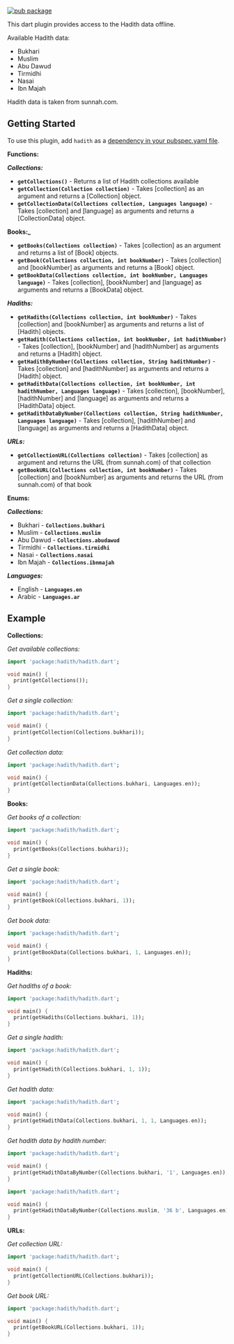 [![pub package](https://img.shields.io/pub/v/hadith.svg)](https://pub.dev/packages/hadith)

This dart plugin provides access to the Hadith data offline.

Available Hadith data:

- Bukhari
- Muslim
- Abu Dawud
- Tirmidhi
- Nasai
- Ibn Majah

Hadith data is taken from sunnah.com.

## Getting Started

To use this plugin, add `hadith` as a [dependency in your pubspec.yaml file](https://flutter.io/platform-plugins/).

**Functions:**

**_Collections:_**

- **`getCollections()`** - Returns a list of Hadith collections available
- **`getCollection(Collection collection)`** - Takes [collection] as an argument and returns a [Collection] object.
- **`getCollectionData(Collections collection, Languages language)`** - Takes [collection] and [language] as arguments and returns a [CollectionData] object.

**Books:\_**

- **`getBooks(Collections collection)`** - Takes [collection] as an argument and returns a list of [Book] objects.
- **`getBook(Collections collection, int bookNumber)`** - Takes [collection] and [bookNumber] as arguments and returns a [Book] object.
- **`getBookData(Collections collection, int bookNumber, Languages language)`** - Takes [collection], [bookNumber] and [language] as arguments and returns a [BookData] object.

**_Hadiths:_**

- **`getHadiths(Collections collection, int bookNumber)`** - Takes [collection] and [bookNumber] as arguments and returns a list of [Hadith] objects.
- **`getHadith(Collections collection, int bookNumber, int hadithNumber)`** - Takes [collection], [bookNumber] and [hadithNumber] as arguments and returns a [Hadith] object.
- **`getHadithByNumber(Collections collection, String hadithNumber)`** - Takes [collection] and [hadithNumber] as arguments and returns a [Hadith] object.
- **`getHadithData(Collections collection, int bookNumber, int hadithNumber, Languages language)`** - Takes [collection], [bookNumber], [hadithNumber] and [language] as arguments and returns a [HadithData] object.
- **`getHadithDataByNumber(Collections collection, String hadithNumber, Languages language)`** - Takes [collection], [hadithNumber] and [language] as arguments and returns a [HadithData] object.

**_URLs:_**

- **`getCollectionURL(Collections collection)`** - Takes [collection] as argument and returns the URL (from sunnah.com) of that collection
- **`getBookURL(Collections collection, int bookNumber)`** - Takes [collection] and [bookNumber] as arguments and returns the URL (from sunnah.com) of that book

**Enums:**

**_Collections:_**

- Bukhari - **`Collections.bukhari`**
- Muslim - **`Collections.muslim`**
- Abu Dawud - **`Collections.abudawud`**
- Tirmidhi - **`Collections.tirmidhi`**
- Nasai - **`Collections.nasai`**
- Ibn Majah - **`Collections.ibnmajah`**

**_Languages:_**

- English - **`Languages.en`**
- Arabic - **`Languages.ar`**

## Example

**Collections:**

_Get available collections:_

```dart
import 'package:hadith/hadith.dart';

void main() {
  print(getCollections());
}
```

_Get a single collection:_

```dart
import 'package:hadith/hadith.dart';

void main() {
  print(getCollection(Collections.bukhari));
}
```

_Get collection data:_

```dart
import 'package:hadith/hadith.dart';

void main() {
  print(getCollectionData(Collections.bukhari, Languages.en));
}
```

**Books:**

_Get books of a collection:_

```dart
import 'package:hadith/hadith.dart';

void main() {
  print(getBooks(Collections.bukhari));
}
```

_Get a single book:_

```dart
import 'package:hadith/hadith.dart';

void main() {
  print(getBook(Collections.bukhari, 1));
}
```

_Get book data:_

```dart
import 'package:hadith/hadith.dart';

void main() {
  print(getBookData(Collections.bukhari, 1, Languages.en));
}
```

**Hadiths:**

_Get hadiths of a book:_

```dart
import 'package:hadith/hadith.dart';

void main() {
  print(getHadiths(Collections.bukhari, 1));
}
```

_Get a single hadith:_

```dart
import 'package:hadith/hadith.dart';

void main() {
  print(getHadith(Collections.bukhari, 1, 1));
}
```

_Get hadith data:_

```dart
import 'package:hadith/hadith.dart';

void main() {
  print(getHadithData(Collections.bukhari, 1, 1, Languages.en));
}
```

_Get hadith data by hadith number:_

```dart
import 'package:hadith/hadith.dart';

void main() {
  print(getHadithDataByNumber(Collections.bukhari, '1', Languages.en));
}
```

```dart
import 'package:hadith/hadith.dart';

void main() {
  print(getHadithDataByNumber(Collections.muslim, '36 b', Languages.en));
}
```

**URLs:**

_Get collection URL:_

```dart
import 'package:hadith/hadith.dart';

void main() {
  print(getCollectionURL(Collections.bukhari));
}
```

_Get book URL:_

```dart
import 'package:hadith/hadith.dart';

void main() {
  print(getBookURL(Collections.bukhari, 1));
}
```
